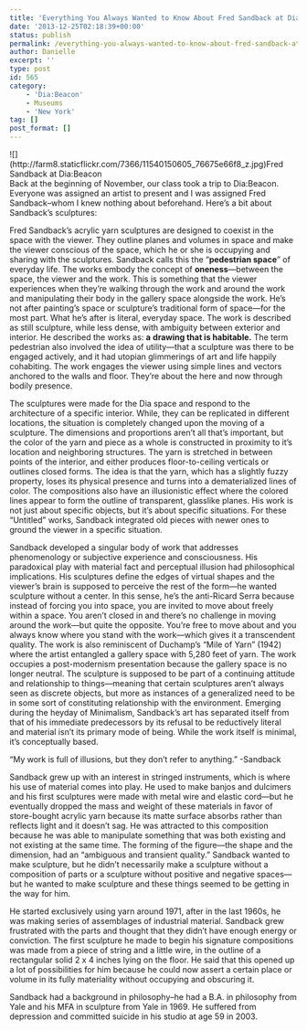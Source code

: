 ```yaml
---
title: 'Everything You Always Wanted to Know About Fred Sandback at Dia:Beacon'
date: '2013-12-25T02:18:39+00:00'
status: publish
permalink: /everything-you-always-wanted-to-know-about-fred-sandback-at-diabeacon
author: Danielle
excerpt: ''
type: post
id: 565
category:
    - 'Dia:Beacon'
    - Museums
    - 'New York'
tag: []
post_format: []
---
```

<div class="wp-caption alignnone" style="width: 490px">![](http://farm8.staticflickr.com/7366/11540150605_76675e66f8_z.jpg)Fred Sandback at Dia:Beacon

</div>Back at the beginning of November, our class took a trip to Dia:Beacon. Everyone was assigned an artist to present and I was assigned Fred Sandback–whom I knew nothing about beforehand. Here’s a bit about Sandback’s sculptures:

 Fred Sandback’s acrylic yarn sculptures are designed to coexist in the space with the viewer. They outline planes and volumes in space and make the viewer conscious of the space, which he or she is occupying and sharing with the sculptures. Sandback calls this the “**pedestrian space**” of everyday life. The works embody the concept of **oneness**—between the space, the viewer and the work. This is something that the viewer experiences when they’re walking through the work and around the work and manipulating their body in the gallery space alongside the work. He’s not after painting’s space or sculpture’s traditional form of space—for the most part. What he’s after is literal, everyday space. The work is described as still sculpture, while less dense, with ambiguity between exterior and interior. He described the works as: **a** **drawing that is habitable.** The term pedestrian also involved the idea of utility—that a sculpture was there to be engaged actively, and it had utopian glimmerings of art and life happily cohabiting. The work engages the viewer using simple lines and vectors anchored to the walls and floor. They’re about the here and now through bodily presence.

The sculptures were made for the Dia space and respond to the architecture of a specific interior. While, they can be replicated in different locations, the situation is completely changed upon the moving of a sculpture. The dimensions and proportions aren’t all that’s important, but the color of the yarn and piece as a whole is constructed in proximity to it’s location and neighboring structures. The yarn is stretched in between points of the interior, and either produces floor-to-ceiling verticals or outlines closed forms. The idea is that the yarn, which has a slightly fuzzy property, loses its physical presence and turns into a dematerialized lines of color. The compositions also have an illusionistic effect where the colored lines appear to form the outline of transparent, glasslike planes. His work is not just about specific objects, but it’s about specific situations. For these “Untitled” works, Sandback integrated old pieces with newer ones to ground the viewer in a specific situation.

Sandback developed a singular body of work that addresses phenomenology or subjective experience and consciousness. His paradoxical play with material fact and perceptual illusion had philosophical implications. His sculptures define the edges of virtual shapes and the viewer’s brain is supposed to perceive the rest of the form—he wanted sculpture without a center. In this sense, he’s the anti-Ricard Serra because instead of forcing you into space, you are invited to move about freely within a space. You aren’t closed in and there’s no challenge in moving around the work—but quite the opposite. You’re free to move about and you always know where you stand with the work—which gives it a transcendent quality. The work is also reminiscent of Duchamp’s “Mile of Yarn” (1942) where the artist entangled a gallery space with 5,280 feet of yarn. The work occupies a post-modernism presentation because the gallery space is no longer neutral. The sculpture is supposed to be part of a continuing attitude and relationship to things—meaning that certain sculptures aren’t always seen as discrete objects, but more as instances of a generalized need to be in some sort of constituting relationship with the environment. Emerging during the heyday of Minimalism, Sandback’s art has separated itself from that of his immediate predecessors by its refusal to be reductively literal and material isn’t its primary mode of being. While the work itself is minimal, it’s conceptually based.

“My work is full of illusions, but they don’t refer to anything.” -Sandback

 Sandback grew up with an interest in stringed instruments, which is where his use of material comes into play. He used to make banjos and dulcimers and his first sculptures were made with metal wire and elastic cord—but he eventually dropped the mass and weight of these materials in favor of store-bought acrylic yarn because its matte surface absorbs rather than reflects light and it doesn’t sag. He was attracted to this composition because he was able to manipulate something that was both existing and not existing at the same time. The forming of the figure—the shape and the dimension, had an “ambiguous and transient quality.” Sandback wanted to make sculpture, but he didn’t necessarily make a sculpture without a composition of parts or a sculpture without positive and negative spaces—but he wanted to make sculpture and these things seemed to be getting in the way for him.**<span style="line-height: 1.5; font-size: 0.8em;"> </span>**

He started exclusively using yarn around 1971, after in the last 1960s, he was making series of assemblages of industrial material. Sandback grew frustrated with the parts and thought that they didn’t have enough energy or conviction. The first sculpture he made to begin his signature compositions was made from a piece of string and a little wire, in the outline of a rectangular solid 2 x 4 inches lying on the floor. He said that this opened up a lot of possibilities for him because he could now assert a certain place or volume in its fully materiality without occupying and obscuring it.

Sandback had a background in philosophy–he had a B.A. in philosophy from Yale and his MFA in sculpture from Yale in 1969. He suffered from depression and committed suicide in his studio at age 59 in 2003.